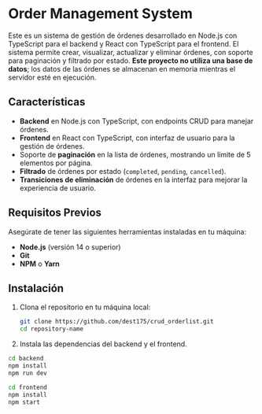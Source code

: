# Order Management System

Este es un sistema de gestión de órdenes desarrollado en Node.js con TypeScript para el backend y React con TypeScript para el frontend. El sistema permite crear, visualizar, actualizar y eliminar órdenes, con soporte para paginación y filtrado por estado. **Este proyecto no utiliza una base de datos**; los datos de las órdenes se almacenan en memoria mientras el servidor esté en ejecución.

## Características

- **Backend** en Node.js con TypeScript, con endpoints CRUD para manejar órdenes.
- **Frontend** en React con TypeScript, con interfaz de usuario para la gestión de órdenes.
- Soporte de **paginación** en la lista de órdenes, mostrando un límite de 5 elementos por página.
- **Filtrado** de órdenes por estado (`completed`, `pending`, `cancelled`).
- **Transiciones de eliminación** de órdenes en la interfaz para mejorar la experiencia de usuario.

## Requisitos Previos

Asegúrate de tener las siguientes herramientas instaladas en tu máquina:

- **Node.js** (versión 14 o superior)
- **Git**
- **NPM** o **Yarn**

## Instalación

1. Clona el repositorio en tu máquina local:

   ```bash
   git clone https://github.com/dest175/crud_orderlist.git
   cd repository-name
   ```

2. Instala las dependencias del backend y el frontend.

  ```bash
  cd backend
  npm install
  npm run dev
  ```

  ```bash
  cd frontend
  npm install
  npm start
  ```


